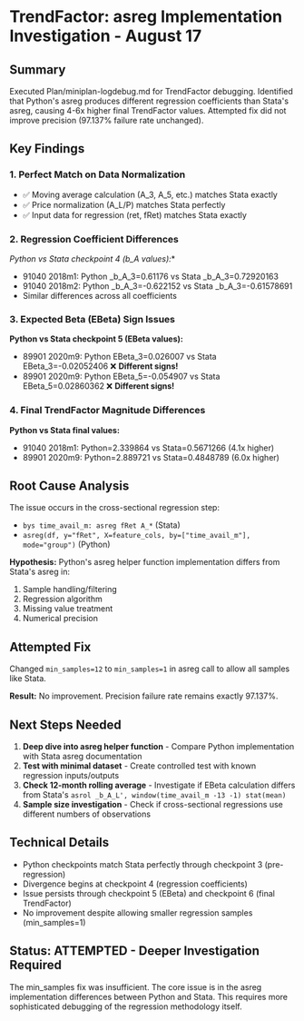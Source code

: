 # TrendFactor: asreg Implementation Investigation - August 17

## Summary
Executed Plan/miniplan-logdebug.md for TrendFactor debugging. Identified that Python's asreg produces different regression coefficients than Stata's asreg, causing 4-6x higher final TrendFactor values. Attempted fix did not improve precision (97.137% failure rate unchanged).

## Key Findings

### 1. Perfect Match on Data Normalization
- ✅ Moving average calculation (A_3, A_5, etc.) matches Stata exactly
- ✅ Price normalization (A_L/P) matches Stata perfectly  
- ✅ Input data for regression (ret, fRet) matches Stata exactly

### 2. Regression Coefficient Differences
**Python vs Stata checkpoint 4 (_b_A_* values):**
- 91040 2018m1: Python _b_A_3=0.61176 vs Stata _b_A_3=0.72920163
- 91040 2018m2: Python _b_A_3=-0.622152 vs Stata _b_A_3=-0.61578691
- Similar differences across all coefficients

### 3. Expected Beta (EBeta) Sign Issues  
**Python vs Stata checkpoint 5 (EBeta values):**
- 89901 2020m9: Python EBeta_3=0.026007 vs Stata EBeta_3=-0.02052406 ❌ **Different signs!**
- 89901 2020m9: Python EBeta_5=-0.054907 vs Stata EBeta_5=0.02860362 ❌ **Different signs!**

### 4. Final TrendFactor Magnitude Differences
**Python vs Stata final values:**
- 91040 2018m1: Python=2.339864 vs Stata=0.5671266 (4.1x higher)
- 89901 2020m9: Python=2.889721 vs Stata=0.4848789 (6.0x higher)

## Root Cause Analysis

The issue occurs in the cross-sectional regression step:
- `bys time_avail_m: asreg fRet A_*` (Stata)
- `asreg(df, y="fRet", X=feature_cols, by=["time_avail_m"], mode="group")` (Python)

**Hypothesis:** Python's asreg helper function implementation differs from Stata's asreg in:
1. Sample handling/filtering
2. Regression algorithm 
3. Missing value treatment
4. Numerical precision

## Attempted Fix
Changed `min_samples=12` to `min_samples=1` in asreg call to allow all samples like Stata.

**Result:** No improvement. Precision failure rate remains exactly 97.137%.

## Next Steps Needed

1. **Deep dive into asreg helper function** - Compare Python implementation with Stata asreg documentation
2. **Test with minimal dataset** - Create controlled test with known regression inputs/outputs  
3. **Check 12-month rolling average** - Investigate if EBeta calculation differs from Stata's `asrol _b_A_L', window(time_avail_m -13 -1) stat(mean)`
4. **Sample size investigation** - Check if cross-sectional regressions use different numbers of observations

## Technical Details
- Python checkpoints match Stata perfectly through checkpoint 3 (pre-regression)
- Divergence begins at checkpoint 4 (regression coefficients)
- Issue persists through checkpoint 5 (EBeta) and checkpoint 6 (final TrendFactor)
- No improvement despite allowing smaller regression samples (min_samples=1)

## Status: ATTEMPTED - Deeper Investigation Required
The min_samples fix was insufficient. The core issue is in the asreg implementation differences between Python and Stata. This requires more sophisticated debugging of the regression methodology itself.